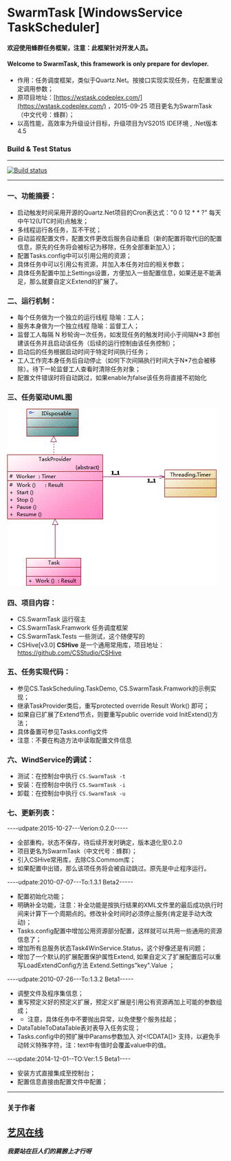 # SwarmTask [WindowsService TaskScheduler]

#### 欢迎使用**蜂群**任务框架，注意：此框架针对开发人员。
#### Welcome to SwarmTask, this framework is only prepare for devloper.
 - 作用：任务调度框架，类似于Quartz.Net。按接口实现实现任务，在配置里设定调用参数；
 - 原项目地址：[https://wstask.codeplex.com/](https://wstask.codeplex.com/)  ，2015-09-25 项目更名为SwarmTask（中文代号：蜂群）；
 - 以高性能，高效率为升级设计目标，升级项目为VS2015 IDE环境 , .Net版本4.5

### Build & Test Status ###
----------
[![Build status](https://ci.appveyor.com/api/projects/status/v13yv1rxsb39v8ph?svg=true)](https://ci.appveyor.com/project/cswares/swarmtask)


----------

### 一、功能摘要：

 - 启动触发时间采用开源的Quartz.Net项目的Cron表达式："0 0 12 * * ?" 每天中午12(UTC时间)点触发；
 - 多线程运行各任务，互不干扰；
 - 自动监视配置文件，配置文件更改后服务自动重启（新的配置将取代旧的配置信息，原先的任务将会被标记为移除，任务全部重新加入）；
 - 配置Tasks.config中可以引用公用的资源；
 - 具体任务中可以引用公有资源，并加入本任务对应的相关参数；
 - 具体任务配置中加上Settings设置，方便加入一些配置信息，如果还是不能满足，那么就要自定义Extend的扩展了。


### 二、运行机制：

 - 每个任务做为一个独立的运行线程 隐喻：工人；
 - 服务本身做为一个独立线程 隐喻：监督工人；
 - 监督工人每隔 N 秒轮询一次任务，如发现任务的触发时间小于间隔N*3 即创建该任务并且启动该任务（后续的运行控制由该任务控制）；
 - 启动后的任务根据启动时间于特定时间执行任务；
 - 工人工作完本身任务后自动停止（如何下次间隔执行时间大于N*7也会被移除）。待下一轮监督工人查看时清除任务对象；
 - 配置文件错误时将自动跳过，如果enable为false该任务将直接不初始化

### 三、任务驱动UML图

![UML类图](doc/swarmtask-core.gif)



### 四、项目内容：

 - CS.SwarmTask 运行宿主
 - CS.SwarmTask.Framwork 任务调度框架
 - CS.SwarmTask.Tests 一些测试，这个随便写的
 - CSHive[v3.0]  **CSHive** 是一个通用常用库，项目地址：https://github.com/CSStudio/CSHive


### 五、任务实现代码：

 - 参见CS.TaskScheduling.TaskDemo, CS.SwarmTask.Framwork的示例实现；
 - 继承TaskProvider类后，重写protected override Result Work() 即可；
 - 如果自已扩展了Extend节点，则要重写public override void InitExtend()方法；
 - 具体备置可参见Tasks.config文件
 - 注意：不要在构造方法中读取配置文件信息

### 六、WindService的调试：

 - 测试：在控制台中执行 `CS.SwarmTask -t`
 - 安装：在控制台中执行 `CS.SwarmTask -i`
 - 卸载：在控制台中执行 `CS.SwarmTask -u`

### 七、更新列表：

----udpate:2015-10-27---Verion:0.2.0-----

 - 全部重构，状态不保存，待后续开发时确定，版本退化至0.2.0
 - 项目更名为SwarmTask（中文代号：蜂群）；
 - 引入CSHive常用库，去除CS.Commom库；
 - 如果配置中出错，那么该项任务将会被自动跳过。原先是中止程序运行。


----udpate:2010-07-07---To:1.3.1 Beta2-----
 -  配置初始化功能；
 - 明确补全功能，注意：补全功能是按执行结果的XML文件里的最后成功执行时间来计算下一个周期点的。修改补全时间时必须停止服务(肯定是手动大改动)；
 - Tasks.config配置中增加公用资源部分配置，这样就可以共用一些通用的资源信息了；
 - 增加所有总服务状态Task4WinService.Status，这个好像还是有问题；
 - 增加了一个默认的扩展配置保护属性Extend, 如果自定义了扩展配置后可以重写LoadExtendConfig方法 Extend.Settings"key".Value ；

----udpate:2010-07-26---To:1.3.2 Beta1-----
 - 调整文件及程序集信息；
 - 重写预定义好的预定义扩展，预定义扩展是引用公有资源再加上可能的参数组成；
 -  * 注意，具体任务中不要抛出异常，以免使整个服务挂起；
 - DataTableToDataTable表对表导入任务实现；
 - Tasks.config中的预扩展中Params参数加入 对<!CDATA[]> 支持，以避免手动转义特殊字符，注：text中有值时会覆盖value中的值。

---update:2014-12-01--TO:Ver:1.5 Beta1----
 - 安装方式直接集成至控制台；
 - 配置信息直接由配置文件中配置；



----------


### 关于作者 ###

[艺风在线](http://max.cszi.com)
----------
##### 我要站在巨人们的肩膀上才行呀 #####





